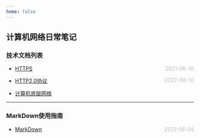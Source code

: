 ```yaml
---
home: false
---
```

## 计算机网络日常笔记

### 技术文档列表
* [HTTPS](https://blog.poetries.top/browser-working-principle/guide/part6/lesson36.html#%E5%9C%A8-http-%E5%8D%8F%E8%AE%AE%E6%A0%88%E4%B8%AD%E5%BC%95%E5%85%A5%E5%AE%89%E5%85%A8%E5%B1%82)  <span style="color:#bbb; float:right">2021-06-10</span>
* [HTTP2.0协议](https://blog.poetries.top/browser-working-principle/guide/part6/lesson30.html)  <span style="color:#bbb; float:right">2022-06-10</span>

* [计算机底层网络](https://www.cnblogs.com/slowlydance2me/p/16928574.html)

--- ---
### MarkDown使用指南
*  [MarkDown](../blog-daily/use-markdown)  <span style="color:#bbb; float:right">2021-06-24</span>
